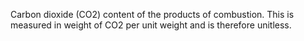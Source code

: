 Carbon dioxide (CO2) content of the products of combustion. This is measured in weight of CO2 per unit weight and is therefore unitless.